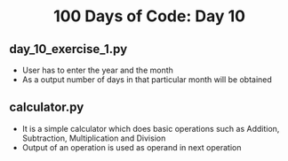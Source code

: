 
<h1 align="center">
    100 Days of Code: Day 10
  <br>
</h1>

## day_10_exercise_1.py
- User has to enter the year and the month
- As a output number of days in that particular month will be obtained

## calculator.py
- It is a simple calculator which does basic operations such as Addition, Subtraction, Multiplication and Division
- Output of an operation is used as operand in next operation
